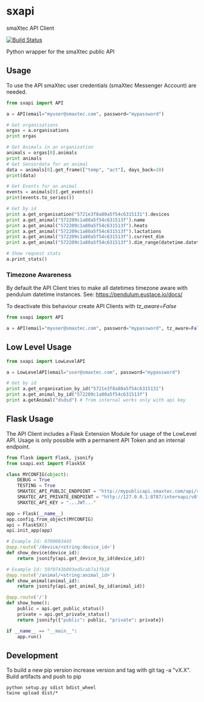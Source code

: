 # sxapi
smaXtec API Client

[![Build Status](https://travis-ci.org/wuttem/sxapi.svg?branch=develop)](https://travis-ci.org/wuttem/sxapi)

Python wrapper for the smaXtec public API

## Usage ##
To use the API smaXtec user credentials (smaXtec Messenger Account) are needed.

```python
from sxapi import API

a = API(email="myuser@smaxtec.com", password="mypassword")

# Get organisations
orgas = a.organisations
print orgas

# Get Animals in an organisation
animals = orgas[0].animals
print animals
# Get Sensordata for an animal
data = animals[0].get_frame(["temp", "act"], days_back=10)
print(data)

# Get Events for an animal
events = animals[0].get_events()
print(events.to_series())

# Get by id
print a.get_organisation("5721e3f8a80a5f54c6315131").devices
print a.get_animal("572209c1a80a5f54c631513f").name
print a.get_animal("572209c1a80a5f54c631513f").heats
print a.get_animal("572209c1a80a5f54c631513f").lactations
print a.get_animal("572209c1a80a5f54c631513f").current_dim
print a.get_animal("572209c1a80a5f54c631513f").dim_range(datetime.datetime(2018,1,1), datetime.datetime.now(), interval=12*60*60)

# Show request stats
a.print_stats()
```

### Timezone Awareness ###

By default the API Client tries to make all datetimes timezone aware with pendulum datetime instances.
See: https://pendulum.eustace.io/docs/

To deactivate this behaviour create API Clients with *tz_aware=False*

```python
from sxapi import API

a = API(email="myuser@smaxtec.com", password="mypassword", tz_aware=False)
```


## Low Level Usage ##

```python
from sxapi import LowLevelAPI

a = LowLevelAPI(email="user@smaxtec.com", password="mypassword")

# Get by id
print a.get_organisation_by_id("5721e3f8a80a5f54c6315131")
print a.get_animal_by_id("572209c1a80a5f54c631513f")
print a.getAnimal("dsdsd") # from internal works only with api key
```


## Flask Usage ##
The API Client includes a Flask Extension Module for usage of the LowLevel API.
Usage is only possible with a permanent API Token and an internal endpoint.

```python
from flask import Flask, jsonify
from sxapi.ext import FlaskSX

class MYCONFIG(object):
    DEBUG = True
    TESTING = True
    SMAXTEC_API_PUBLIC_ENDPOINT = "http://mypublicapi.smaxtec.com/api/v1"
    SMAXTEC_API_PRIVATE_ENDPOINT = "http://127.0.0.1:8787/internapi/v0"
    SMAXTEC_API_KEY = "...JWT..."

app = Flask(__name__)
app.config.from_object(MYCONFIG)
api = FlaskSX()
api.init_app(app)

# Example Id: 0700003445
@app.route('/device/<string:device_id>')
def show_device(device_id):
    return jsonify(api.get_device_by_id(device_id))

# Example Id: 59f0743b093ed5cab7a1fb18
@app.route('/animal/<string:animal_id>')
def show_animal(animal_id):
    return jsonify(api.get_animal_by_id(animal_id))

@app.route('/')
def show_home():
    public = api.get_public_status()
    private = api.get_private_status()
    return jsonify({"public": public, "private": private})

if __name__ == "__main__":
    app.run()
```

## Development ##

To build a new pip version increase version and tag with git tag -a "vX.X".
Build artifacts and push to pip
```
python setup.py sdist bdist_wheel
twine upload dist/*
```
